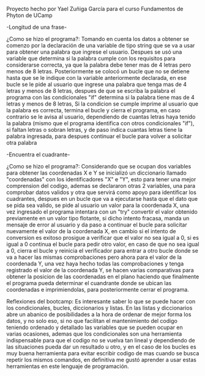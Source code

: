 Proyecto hecho por Yael Zuñiga García para el curso Fundamentos de Phyton de UCamp

-Longitud de una frase-

¿Como se hizo el programa?: Tomando en cuenta los datos a obtener se comenzo por la declaración de una variable de tipo string que se va a usar para obtener una palabra que ingrese el usuario. 
Despues se usó una variable que determina si la palabra cumple con los requisitos para considerarse correcta, ya que la palabra debe tener mas de 4 letras pero menos de 8 letras.
Posteriormente se colocó un bucle que no se detiene hasta que se le indique con la variable anteriormente declarada, en ese bucle se le pide al usuario que ingrese una palabra que tenga mas de 4 letras y menos de 8 letras, despues de que se escriba la palabra el programa con las condicionales "if" determina si la palabra tiene mas de 4 letras y menos de 8 letras,
Si la condicion se cumple imprime al usuario que la palabra es correcta, termina el bucle y cierra el programa, en caso contrario se le avisa al usuario, dependiendo de cuantas letras haya tenido la palabra (mismo que el programa identifica con otros condicionales "if"), si faltan letras o sobran letras, y de paso indica cuantas letras tiene la palabra ingresada, para despues continuar el bucle para volver a solicitar otra palabra

-Encuentra el cuadrante-

¿Como se hizo el programa?: Considerando que se ocupan dos variables para obtener las coordenadas X e Y se inicializó un diccionario llamado "coordenadas" con los identificadores "X" e "Y", esto para tener una mejor comprension del codigo, ademas se declararon otras 2 variables, una para comprobar datos validos y otra que servirá como apoyo para identificar los cuadrantes,
despues en un bucle que va a ejecutarse hasta que el dato que se pida sea valido, se pide al usuario un valor para la coordenada X, una vez ingresado el programa intentara con un "try" convertir el valor obtenido previamente en un valor tipo flotante, si dicho intento fracasa, manda un mensaje de error al usuario y da paso a continuar el bucle para solicitar nuevamente el valor de la coordenada X, en cambio si el intento de conversion es exitoso prosigue a verificar que el valor no sea igual a 0, si es igual a 0 continua el bucle para pedir otro valor, en caso de que no sea igual a 0, 
cierra el bucle y reinicia el verificador para entrar a otro bucle donde se va a hacer las mismas comprobaciones pero ahora para el valor de la coordenada Y, una vez haya hecho todas las comprobaciones y tenga registrado el valor de la coordenada Y, se hacen varias comparativas para obtener la posicion de las coordenadas en el plano haciendo que finalmente el programa pueda determinar el cuandrante donde se ubican las coordenadas e imprimiendolas, para posteriormente cerrar el programa.

Reflexiones del bootcamp: Es interesante saber lo que se puede hacer con los condicionales, bucles, diccionarios y listas. 
En las listas y diccionarios abre un abanico de posibilidades a la hora de ordenar de mejor forma los datos, y no solo eso, si no que facilitan el mantenimiento del codigo teniendo ordenado y detallado las variables que se pueden ocupar en varias ocasiones, ademas que los condicionales son una herramienta indispensable para que el codigo no se vuelva tan lineal y dependiendo de las situaciones pueda dar un resultado u otro, y en el caso de los bucles es muy buena herramienta para evitar escribir codigo de mas cuando se busca repetir los mismos comandos, en definitiva me gustó aprender a usar estas herramientas en este lenguaje de programación.
